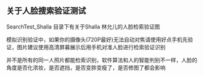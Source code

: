 ## 关于人脸搜索验证测试

SearchTest_Shalla 目录下有关于Shalla 林允儿的人脸检索验证图


模拟识别验证中，如果你的摄像头(720P最好)无法自动对焦请使用好点手机先验证，图片建议使用高清屏募展示后用手机对准人脸进行检索验证识别

并不是所有的同一人照片都能检索识别，软件算法和人的智能判别不一样，人脸的角度是否化浓妆，是否遮挡，是否变胖变瘦了，是否修图了都会影响